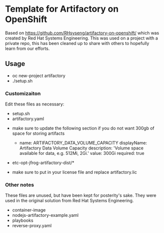# Template for Artifactory on OpenShift

Based on https://github.com/RHsyseng/artifactory-on-openshift/ which was created by Red Hat Systems Engineering.
This was used on a project with a private repo, this has been cleaned up to share with others to hopefully learn from our efforts.

## Usage

* oc new-project artifactory
* ./setup.sh

### Customizaiton

Edit these files as necessary:
* setup.sh
* artifactory.yaml
- make sure to update the following section if you do not want 300gb of space for storing artifacts
  
  - name: ARTIFACTORY_DATA_VOLUME_CAPACITY
    displayName: Artifactory Data Volume Capacity
    description: 'Volume space available for data, e.g. 512Mi, 2Gi.'
    value: 300Gi
    required: true
* etc-opt-jfrog-artifactory-dist/*
- make sure to put in your license file and replace artifactory.lic

### Other notes

These files are unused, but have been kept for posterity's sake. They were used in the original solution from Red Hat Systems Engineering.
* container-image
* nodejs-artifactory-example.yaml
* playbooks
* reverse-proxy.yaml


